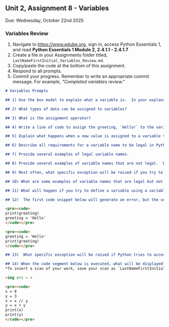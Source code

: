 ## Unit 2, Assignment 8 - Variables
Due: Wednesday, October 22nd 2025

### Variables Review

1. Navigate to https://www.edube.org, sign in, access Python Essentials 1, and read **Python Essentials 1 Module 2, 2.4.1.1  - 2.4.1.7** 
2. Create a file in your Assignments folder titled, `LastNameFirstInitial_Variables_Review.md`.
3. Copy/paste the code at the bottom of this assignment.
4. Respond to all prompts. 
5. Commit your progress.  Remember to write an appropriate commit message.  For example, *"Completed variables review."*


```markdown
# Variables Prompts

## 1) Use the box model to explain what a variable is.  In your explanation, identify the two items every variable must have.

## 2) What types of data can be assigned to variables?

## 3) What is the assignment operator?

## 4) Write a line of code to assign the greeting, `Hello!` to the variable, `greeting`.

## 5) Explain what happens when a new value is assigned to a variable that already has a value assigned to it?

## 6) Describe all requirements for a variable name to be legal in Python.

## 7) Provide several examples of legal variable names.

## 8) Provide several examples of variable names that are not legal.  Explain why each is not legal.

## 9) Most often, what specific exception will be raised if you try to define a variable using a variable name that is not legal?

## 10) What are some examples of variable names that are legal but not recommended by the PEP 8 - Style Guide for Python Code.  Explain why each is not recommended.

## 11) What will happen if you try to define a variable using a variable name that is legal but not recommended by the PEP 8 - Style Guide for Python Code?

## 12)  The first code snippet below will generate an error, but the second code snippet below will not.  Explain why.

<pre><code>
print(greeting)
greeting = 'Hello'
</code></pre>

<pre><code>
greeting = 'Hello'
print(greeting)
</code></pre>

## 13)  What specific exception will be raised if Python tries to access a variable that has not yet been defined.

## 14) When the code segment below is executed, what will be displayed?  Code trace the code segment below in your notes, and insert a scan of your work below.
*To insert a scan of your work, save your scan as `LastNameFirstInitial_Intro_to_Variables_Code_Tracing.pdf`, upload it to your assignments folder, and copy/paste the URL of your scanned work into the <img> tag below.*

<img src = >

<pre><code>
x = 8
y = 3
x = x // y
y = x + y
print(x)
print(y)
</code></pre>
```


